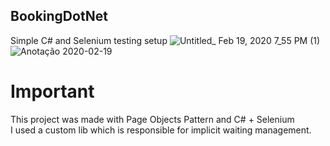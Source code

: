 ## BookingDotNet
Simple C# and Selenium testing setup
![Untitled_ Feb 19, 2020 7_55 PM (1)](https://user-images.githubusercontent.com/35460886/74886491-1783df80-5357-11ea-8f9c-b320fe1a4c7c.gif)
![Anotação 2020-02-19](https://user-images.githubusercontent.com/35460886/74886270-6aa96280-5356-11ea-9359-a14ab8d1460a.png)

# Important
This project was made with Page Objects Pattern and C# + Selenium  
I used a custom lib which is responsible for implicit waiting management.
